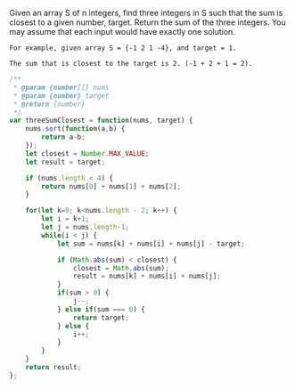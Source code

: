 Given an array S of n integers, find three integers in S such that the sum is closest to a given number, target. Return the sum of the three integers. You may assume that each input would have exactly one solution.

    For example, given array S = {-1 2 1 -4}, and target = 1.

    The sum that is closest to the target is 2. (-1 + 2 + 1 = 2).



```js
/**
 * @param {number[]} nums
 * @param {number} target
 * @return {number}
 */
var threeSumClosest = function(nums, target) {
    nums.sort(function(a,b) {
        return a-b;
    });
    let closest = Number.MAX_VALUE;
    let result = target;

    if (nums.length < 4) {
        return nums[0] + nums[1] + nums[2];
    }

    for(let k=0; k<nums.length - 2; k++) {
        let i = k+1;
        let j = nums.length-1;
        while(i < j) {
            let sum = nums[k] + nums[i] + nums[j] - target;

            if (Math.abs(sum) < closest) {
                closest = Math.abs(sum);
                result = nums[k] + nums[i] + nums[j];
            }
            if(sum > 0) {
                j--;
            } else if(sum === 0) {
                return target;
            } else {
                i++;
            }
        }
    }
    return result;
};
```
